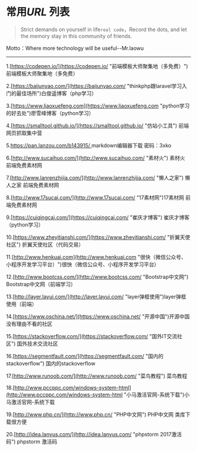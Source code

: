 # 常用*URL* 列表 
<blockquote class="danger"><p>Strict demands on yourself in life<code>real code</code>，Record the dots, and let the memory stay in this community of friends.</p>
</blockquote>
Motto：Where more technology will be useful--Mr.laowu

----------

1.[https://codepen.io/](https://codepen.io/ "前端模板大师聚集地（多免费）")  前端模板大师聚集地（多免费）

2.[https://baijunyao.com/](https://baijunyao.com/ "thinkphp跟laravel学习入门的最佳场所")白俊遥博客（php学习）  

3.[https://www.liaoxuefeng.com](https://www.liaoxuefeng.com "python学习的好去处")廖雪峰博客（python学习） 

4.[https://smalltool.github.io/](https://smalltool.github.io/ "仿站小工具")  前端网页抓取集中营

5.[https://pan.lanzou.com/b143915/ ](https://pan.lanzou.com/b143915/  "markdown编辑器下载")  markdown编辑器下载  密码：3xko

6.[http://www.sucaihuo.com/](http://www.sucaihuo.com/ "素材火")  素材火  前端免费素材网

7.[http://www.lanrenzhijia.com/](http://www.lanrenzhijia.com/ "懒人之家") 懒人之家  前端免费素材网

8.[http://www.17sucai.com/](http://www.17sucai.com/ "17素材网")17素材网  前端免费素材网

9.[https://cuiqingcai.com/](https://cuiqingcai.com/ "崔庆才博客") 崔庆才博客（python学习）

10.[https://www.zheyitianshi.com/](https://www.zheyitianshi.com/ "折翼天使社区") 折翼天使社区（代码交易）

11.[http://www.henkuai.com](http://www.henkuai.com "很快（微信公众号、小程序开发学习平台）")很快（微信公众号、小程序开发学习平台）

12.[http://www.bootcss.com/](http://www.bootcss.com/ "Bootstrap中文网") Bootstrap中文网（前端学习）

13.[http://layer.layui.com/](http://layer.layui.com/ "layer弹框使用")layer弹框使用（前端）

14.[https://www.oschina.net/](https://www.oschina.net/ "开源中国")开源中国  没有理由不看的社区

15.[https://stackoverflow.com/](https://stackoverflow.com/ "国外IT交流社区") 国外技术交流社区

16.[https://segmentfault.com/](https://segmentfault.com/ "国内的stackoverflow") 国内的stackoverflow

17.[http://www.runoob.com/](http://www.runoob.com/ "菜鸟教程") 菜鸟教程

18.[http://www.pccppc.com/windows-system-html](http://www.pccppc.com/windows-system-html "小马激活官网-系统下载")小马激活官网-系统下载

19.[http://www.php.cn/](http://www.php.cn/ "PHP中文网") PHP中文网 类库下载很方便

20.[http://idea.lanyus.com/](http://idea.lanyus.com/ "phpstorm 2017激活码") phpstorm 激活码